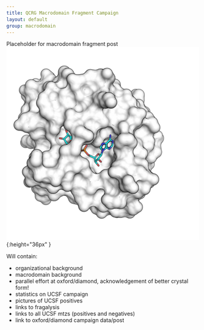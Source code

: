 ```yaml
---
title: QCRG Macrodomain Fragment Campaign
layout: default
group: macrodomain
---
```


Placeholder for macrodomain fragment post
![macrodomain](img/adrp.jpg){:height="36px" }

Will contain:
- organizational background
- macrodomain background
- parallel effort at oxford/diamond, acknowledgement of better crystal form!
- statistics on UCSF campaign
- pictures of UCSF positives
- links to fragalysis
- links to all UCSF mtzs (positives and negatives)
- link to oxford/diamond campaign data/post
